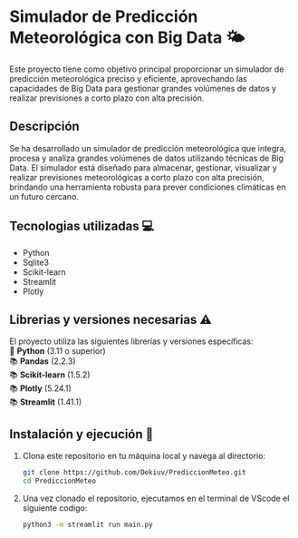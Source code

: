 # Simulador de Predicción Meteorológica con Big Data 🌤️

Este proyecto tiene como objetivo principal proporcionar un simulador de predicción meteorológica preciso y eficiente, aprovechando las capacidades de Big Data para gestionar grandes volúmenes de datos y realizar previsiones a corto plazo con alta precisión.

## Descripción

Se ha desarrollado un simulador de predicción meteorológica que integra, procesa y analiza grandes volúmenes de datos utilizando técnicas de Big Data. El simulador está diseñado para almacenar, gestionar, visualizar y realizar previsiones meteorológicas a corto plazo con alta precisión, brindando una herramienta robusta para prever condiciones climáticas en un futuro cercano.

## Tecnologias utilizadas 💻

- Python
- Sqlite3
- Scikit-learn
- Streamlit
- Plotly

## Librerias y versiones necesarias ⚠️
El proyecto utiliza las siguientes librerías y versiones específicas:  
🐍 **Python** (3.11 o superior)    
📚 **Pandas** (2.2.3)  
📚 **Scikit-learn** (1.5.2)  
📚 **Plotly** (5.24.1)  
📚 **Streamlit** (1.41.1)  

## Instalación y ejecución 🚀

1. Clona este repositorio en tu máquina local y navega al directorio:

   ```bash
   git clone https://github.com/Dekiuv/PrediccionMeteo.git
   cd PrediccionMeteo
   
2. Una vez clonado el repositorio, ejecutamos en el terminal de VScode el siguiente codigo:

   ```bash
   python3 -m streamlit run main.py
